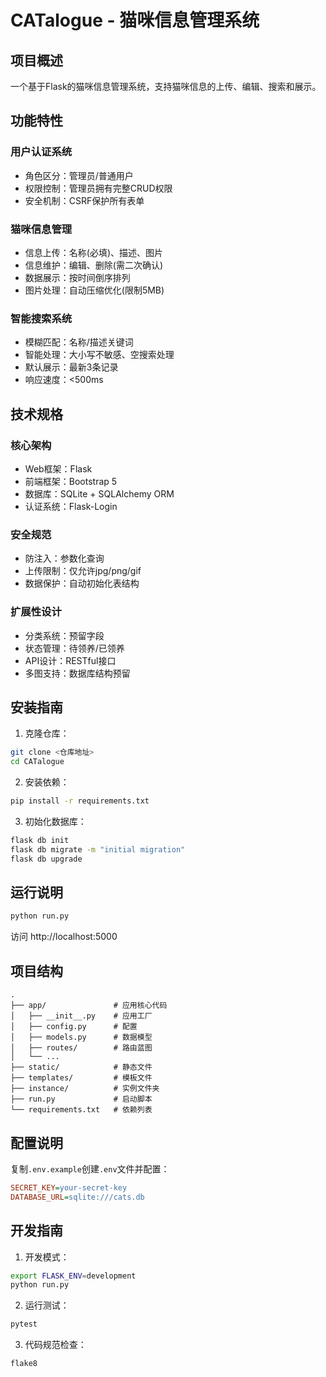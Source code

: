 
# CATalogue - 猫咪信息管理系统

## 项目概述
一个基于Flask的猫咪信息管理系统，支持猫咪信息的上传、编辑、搜索和展示。

## 功能特性
### 用户认证系统
- 角色区分：管理员/普通用户
- 权限控制：管理员拥有完整CRUD权限
- 安全机制：CSRF保护所有表单

### 猫咪信息管理
- 信息上传：名称(必填)、描述、图片
- 信息维护：编辑、删除(需二次确认)
- 数据展示：按时间倒序排列
- 图片处理：自动压缩优化(限制5MB)

### 智能搜索系统
- 模糊匹配：名称/描述关键词
- 智能处理：大小写不敏感、空搜索处理
- 默认展示：最新3条记录
- 响应速度：<500ms

## 技术规格
### 核心架构
- Web框架：Flask
- 前端框架：Bootstrap 5
- 数据库：SQLite + SQLAlchemy ORM
- 认证系统：Flask-Login

### 安全规范
- 防注入：参数化查询
- 上传限制：仅允许jpg/png/gif
- 数据保护：自动初始化表结构

### 扩展性设计
- 分类系统：预留字段
- 状态管理：待领养/已领养
- API设计：RESTful接口
- 多图支持：数据库结构预留

## 安装指南
1. 克隆仓库：
```bash
git clone <仓库地址>
cd CATalogue
```

2. 安装依赖：
```bash
pip install -r requirements.txt
```

3. 初始化数据库：
```bash
flask db init
flask db migrate -m "initial migration"
flask db upgrade
```

## 运行说明
```bash
python run.py
```
访问 http://localhost:5000

## 项目结构
```
.
├── app/               # 应用核心代码
│   ├── __init__.py    # 应用工厂
│   ├── config.py      # 配置
│   ├── models.py      # 数据模型
│   ├── routes/        # 路由蓝图
│   └── ...
├── static/            # 静态文件
├── templates/         # 模板文件
├── instance/          # 实例文件夹
├── run.py             # 启动脚本
└── requirements.txt   # 依赖列表
```

## 配置说明
复制`.env.example`创建`.env`文件并配置：
```ini
SECRET_KEY=your-secret-key
DATABASE_URL=sqlite:///cats.db
```

## 开发指南
1. 开发模式：
```bash
export FLASK_ENV=development
python run.py
```

2. 运行测试：
```bash
pytest
```

3. 代码规范检查：
```bash
flake8
```

